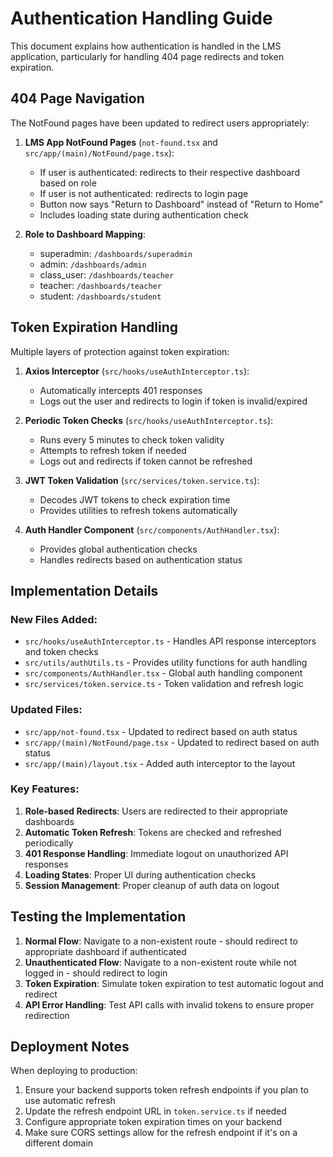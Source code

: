 # Authentication Handling Guide

This document explains how authentication is handled in the LMS application, particularly for handling 404 page redirects and token expiration.

## 404 Page Navigation

The NotFound pages have been updated to redirect users appropriately:

1. **LMS App NotFound Pages** (`not-found.tsx` and `src/app/(main)/NotFound/page.tsx`):
   - If user is authenticated: redirects to their respective dashboard based on role
   - If user is not authenticated: redirects to login page
   - Button now says "Return to Dashboard" instead of "Return to Home"
   - Includes loading state during authentication check

2. **Role to Dashboard Mapping**:
   - superadmin: `/dashboards/superadmin`
   - admin: `/dashboards/admin`
   - class_user: `/dashboards/teacher`
   - teacher: `/dashboards/teacher`
   - student: `/dashboards/student`

## Token Expiration Handling

Multiple layers of protection against token expiration:

1. **Axios Interceptor** (`src/hooks/useAuthInterceptor.ts`):
   - Automatically intercepts 401 responses
   - Logs out the user and redirects to login if token is invalid/expired

2. **Periodic Token Checks** (`src/hooks/useAuthInterceptor.ts`):
   - Runs every 5 minutes to check token validity
   - Attempts to refresh token if needed
   - Logs out and redirects if token cannot be refreshed

3. **JWT Token Validation** (`src/services/token.service.ts`):
   - Decodes JWT tokens to check expiration time
   - Provides utilities to refresh tokens automatically

4. **Auth Handler Component** (`src/components/AuthHandler.tsx`):
   - Provides global authentication checks
   - Handles redirects based on authentication status

## Implementation Details

### New Files Added:
- `src/hooks/useAuthInterceptor.ts` - Handles API response interceptors and token checks
- `src/utils/authUtils.ts` - Provides utility functions for auth handling
- `src/components/AuthHandler.tsx` - Global auth handling component
- `src/services/token.service.ts` - Token validation and refresh logic

### Updated Files:
- `src/app/not-found.tsx` - Updated to redirect based on auth status
- `src/app/(main)/NotFound/page.tsx` - Updated to redirect based on auth status
- `src/app/(main)/layout.tsx` - Added auth interceptor to the layout

### Key Features:
1. **Role-based Redirects**: Users are redirected to their appropriate dashboards
2. **Automatic Token Refresh**: Tokens are checked and refreshed periodically
3. **401 Response Handling**: Immediate logout on unauthorized API responses
4. **Loading States**: Proper UI during authentication checks
5. **Session Management**: Proper cleanup of auth data on logout

## Testing the Implementation

1. **Normal Flow**: Navigate to a non-existent route - should redirect to appropriate dashboard if authenticated
2. **Unauthenticated Flow**: Navigate to a non-existent route while not logged in - should redirect to login
3. **Token Expiration**: Simulate token expiration to test automatic logout and redirect
4. **API Error Handling**: Test API calls with invalid tokens to ensure proper redirection

## Deployment Notes

When deploying to production:
1. Ensure your backend supports token refresh endpoints if you plan to use automatic refresh
2. Update the refresh endpoint URL in `token.service.ts` if needed
3. Configure appropriate token expiration times on your backend
4. Make sure CORS settings allow for the refresh endpoint if it's on a different domain